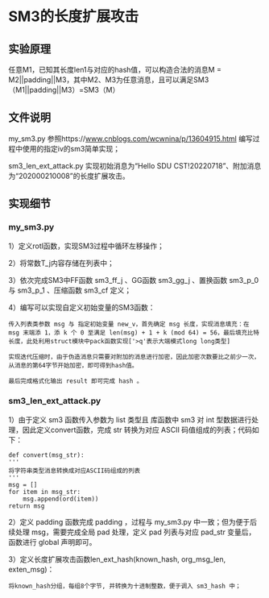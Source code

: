 # SM3的长度扩展攻击

## 实验原理

任意M1，已知其长度len1与对应的hash值，可以构造合法的消息M = M2||padding||M3，其中M2、M3为任意消息，且可以满足SM3（M1||padding||M3）=SM3（M）

## 文件说明

my_sm3.py 参照https://www.cnblogs.com/wcwnina/p/13604915.html 编写过程中使用的指定iv的sm3简单实现；

sm3_len_ext_attack.py 实现初始消息为“Hello SDU CST!20220718”、附加消息为“202000210008”的长度扩展攻击。

## 实现细节

### my_sm3.py 

1）定义rotl函数，实现SM3过程中循环左移操作；

2）将常数T_j内容存储在列表中；

3）依次完成SM3中FF函数 sm3_ff_j 、GG函数 sm3_gg_j 、置换函数 sm3_p_0 与 sm3_p_1 、压缩函数 sm3_cf 定义；

4）编写可以实现自定义初始变量的SM3函数：

    传入列表类参数 msg 与 指定初始变量 new_v，首先确定 msg 长度，实现消息填充：在 msg 末端添 1，添 k 个 0 至满足 len(msg) + 1 + k (mod 64) = 56，最后填充比特长度，此处利用struct模块中pack函数实现['>q'表示大端模式long long类型]
    
    实现迭代压缩时，由于伪造消息只需要对附加的消息进行加密，因此加密次数要比之前少一次，从消息的第64字节开始加密，即可得到hash值。
    
    最后完成格式化输出 result 即可完成 hash 。
    
### sm3_len_ext_attack.py

1）由于定义 sm3 函数传入参数为 list 类型且 库函数中 sm3 对 int 型数据进行处理，因此定义convert函数，完成 str 转换为对应 ASCII 码值组成的列表；代码如下：

    def convert(msg_str):
    '''
    将字符串类型消息转换成对应ASCII码组成的列表
    '''
    msg = []
    for item in msg_str:
        msg.append(ord(item))
    return msg

2）定义 padding 函数完成 padding ，过程与 my_sm3.py 中一致；但为便于后续处理 msg，需要完成全局 pad 处理，定义 pad 列表与对应 pad_str 变量后，函数进行 global 声明即可。

3）定义长度扩展攻击函数len_ext_hash(known_hash, org_msg_len, exten_msg)：

    将known_hash分组，每组8个字节, 并转换为十进制整数，便于调入 sm3_hash 中；
    
    

